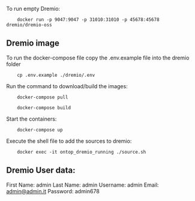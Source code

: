 
To run empty Dremio:
```
    docker run -p 9047:9047 -p 31010:31010 -p 45678:45678 dremio/dremio-oss
```

## Dremio image

To run the docker-compose file copy the .env.example file into the dremio folder
```
    cp .env.example ./dremio/.env
```

Run the command to download/build the images:
```
    docker-compose pull

    docker-compose build
```

Start the containers:
```
    docker-compose up
```

Execute the shell file to add the sources to dremio:
```
    docker exec -it ontop_dremio_running ./source.sh
```

## Dremio User data:
First Name: admin
Last Name: admin
Username: admin
Email: admin@admin.it
Password: admin678